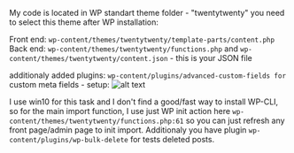 My code is located in WP standart theme folder - "twentytwenty" you need to select this theme after WP installation:

Front end: `wp-content/themes/twentytwenty/template-parts/content.php`
Back end: `wp-content/themes/twentytwenty/functions.php`
and
`wp-content/themes/twentytwenty/content.json` - this is your JSON file

additionaly added plugins: 
`wp-content/plugins/advanced-custom-fields for` custom meta fields - setup:
![alt text](https://github.com/[username]/[reponame]/blob/[branch]/ACF.jpg?raw=true)

I use win10 for this task and I don't find a good/fast way to install WP-CLI, so
for the main import function, I use just WP init action here `wp-content/themes/twentytwenty/functions.php:61`
so you can just refresh any front page/admin page to init import.
Additionaly you have plugin `wp-content/plugins/wp-bulk-delete` for tests deleted posts.
